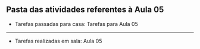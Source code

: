 ## Pasta das atividades referentes à Aula 05

- Tarefas passadas para casa: Tarefas para Aula 05

<hr>

- Tarefas realizadas em sala: Aula 05

